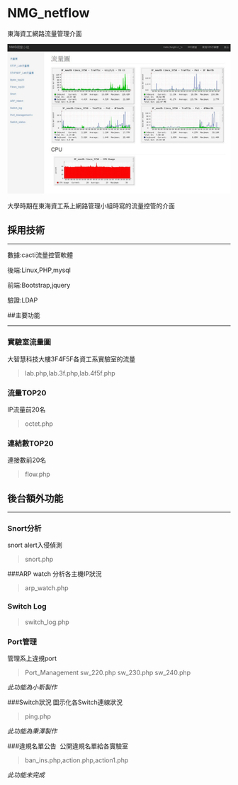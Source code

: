 # NMG_netflow
東海資工網路流量管理介面

![image](https://github.com/akira9478/NMG_netflow/blob/master/demo.JPG)

 
 大學時期在東海資工系上網路管理小組時寫的流量控管的介面
 
## 採用技術
***
 
 數據:cacti流量控管軟體
 
 後端:Linux,PHP,mysql
 
 前端:Bootstrap,jquery
 
 驗證:LDAP
 
 
##主要功能
***
### 實驗室流量圖
 大智慧科技大樓3F4F5F各資工系實驗室的流量  
 >lab.php,lab.3f.php,lab.4f5f.php  
 
### 流量TOP20
 IP流量前20名  
 >octet.php
 
### 連結數TOP20
 連接數前20名  
 >flow.php


## 後台額外功能
***
### Snort分析
 snort alert入侵偵測  
 >snort.php
 
###ARP watch
 分析各主機IP狀況  
 >arp_watch.php
 
### Switch Log
>switch_log.php  

### Port管理
 管理系上違規port  
 >Port_Management sw_220.php sw_230.php sw_240.php  
 
*此功能為小靳製作*
 
###Switch狀況
 圖示化各Switch連線狀況  
 >ping.php
  
*此功能為秉澤製作*
 
###違規名單公告
  公開違規名單給各實驗室  
  >ban_ins.php,action.php,action1.php
  
*此功能未完成*
